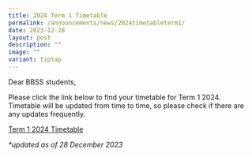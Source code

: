 ```yaml
---
title: 2024 Term 1 Timetable
permalink: /announcements/news/2024timetableterm1/
date: 2023-12-28
layout: post
description: ""
image: ""
variant: tiptap
---
```

<p>Dear BBSS students,</p><p>Please click the link below to find your timetable for Term 1 2024.<br>Timetable will be updated from time to time, so please check if there are any updates frequently.</p><p><a href="https://www.bukitbatoksec.moe.edu.sg/useful-resources/timetable/" rel="noopener noreferrer nofollow" target="_blank">Term 1 2024 Timetable</a></p><p><em>*updated as of 28 December 2023</em></p>